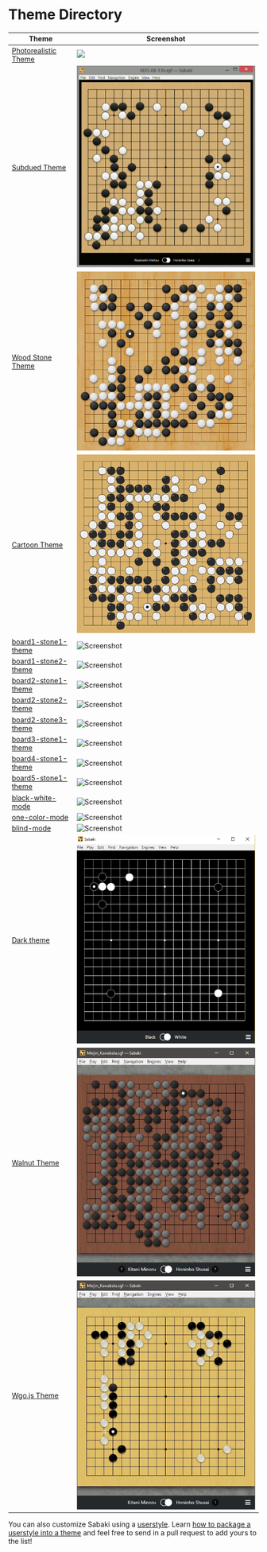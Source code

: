 # Theme Directory


| Theme  | Screenshot |
| ------------- | ------------- |
| [Photorealistic Theme](https://github.com/SabakiHQ/theme-photorealistic)  | ![](https://github.com/SabakiHQ/theme-photorealistic/raw/master/screenshot.png)  |
| [Subdued Theme](https://github.com/fohristiwhirl/sabaki_subdued_theme)  | ![](https://raw.githubusercontent.com/fohristiwhirl/sabaki_subdued_theme/master/screenshot.gif)  |
| [Wood Stone Theme](https://github.com/geovens/Sabaki-Theme#wood-stone-download)  | ![](https://github.com/geovens/sabaki-theme/raw/master/woodstone/screenshot.jpg)  |
| [Cartoon Theme](https://github.com/geovens/Sabaki-Theme#cartoon-download)  | ![](https://github.com/geovens/sabaki-theme/raw/master/cartoon/screenshot.jpg)  |
| [board1-stone1-theme](https://github.com/ParmuzinAlexander/sabaki-themes/raw/master/board1-stone1-theme.asar) | ![Screenshot](https://github.com/ParmuzinAlexander/sabaki-themes/blob/master/screenshot/board1-stone1-theme.png) |
| [board1-stone2-theme](https://github.com/ParmuzinAlexander/sabaki-themes/raw/master/board1-stone2-theme.asar) | ![Screenshot](https://github.com/ParmuzinAlexander/sabaki-themes/blob/master/screenshot/board1-stone2-theme.png) |
| [board2-stone1-theme](https://github.com/ParmuzinAlexander/sabaki-themes/raw/master/board2-stone1-theme.asar) | ![Screenshot](https://github.com/ParmuzinAlexander/sabaki-themes/blob/master/screenshot/board2-stone1-theme.png) |
| [board2-stone2-theme](https://github.com/ParmuzinAlexander/sabaki-themes/raw/master/board2-stone2-theme.asar) | ![Screenshot](https://github.com/ParmuzinAlexander/sabaki-themes/blob/master/screenshot/board2-stone2-theme.png) |
| [board2-stone3-theme](https://github.com/ParmuzinAlexander/sabaki-themes/raw/master/board2-stone3-theme.asar) | ![Screenshot](https://github.com/ParmuzinAlexander/sabaki-themes/blob/master/screenshot/board2-stone3-theme.png) |
| [board3-stone1-theme](https://github.com/ParmuzinAlexander/sabaki-themes/raw/master/board3-stone1-theme.asar) | ![Screenshot](https://github.com/ParmuzinAlexander/sabaki-themes/blob/master/screenshot/board3-stone1-theme.png) |
| [board4-stone1-theme](https://github.com/ParmuzinAlexander/sabaki-themes/raw/master/board4-stone1-theme.asar) | ![Screenshot](https://github.com/ParmuzinAlexander/sabaki-themes/blob/master/screenshot/board4-stone1-theme.png) |
| [board5-stone1-theme](https://github.com/ParmuzinAlexander/sabaki-themes/raw/master/board5-stone1-theme.asar) | ![Screenshot](https://github.com/ParmuzinAlexander/sabaki-themes/blob/master/screenshot/board5-stone1-theme.png) |
| [black-white-mode](https://github.com/ParmuzinAlexander/sabaki-themes/raw/master/black-white-mode.asar) | ![Screenshot](https://github.com/ParmuzinAlexander/sabaki-themes/blob/master/screenshot/black-white-mode.png) |
| [one-color-mode](https://github.com/ParmuzinAlexander/sabaki-themes/raw/master/one-color-mode.asar) | ![Screenshot](https://github.com/ParmuzinAlexander/sabaki-themes/blob/master/screenshot/one-color-mode.png) |
| [blind-mode](https://github.com/ParmuzinAlexander/sabaki-themes/raw/master/blind-mode.asar) | ![Screenshot](https://github.com/ParmuzinAlexander/sabaki-themes/blob/master/screenshot/blind-mode.png) |
| [Dark theme](https://github.com/bdrose/Uploads/blob/master/theme.dark.asar) | ![Screenshot](https://github.com/bdrose/Uploads/blob/master/dark.png) |
| [Walnut Theme](https://github.com/3kakakhel/sabaki-walnut-theme/releases/download/1.0.0/walnut.sabakitheme.asar) | ![](https://github.com/3kakakhel/sabaki-walnut-theme/blob/master/screenshot.jpg) |
| [Wgo.js Theme](https://github.com/3kakakhel/sabaki-wgojs-theme/releases/download/1.1.0/wgojs.1.1.0.sabakitheme.asar) | ![](https://github.com/3kakakhel/sabaki-wgojs-theme/blob/master/screenshot.jpg) |

You can also customize Sabaki using a [userstyle](userstyle-tutorial.md). Learn [how to package a userstyle into a theme](create-themes.md) and feel free to send in a pull request to add yours to the list!

